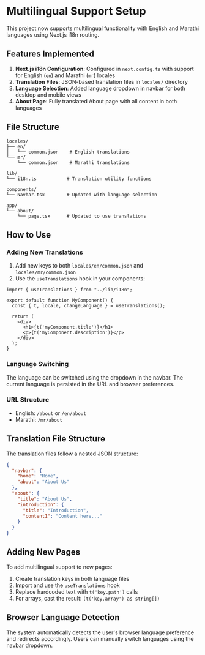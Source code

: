 # Multilingual Support Setup

This project now supports multilingual functionality with English and Marathi languages using Next.js i18n routing.

## Features Implemented

1. **Next.js i18n Configuration**: Configured in `next.config.ts` with support for English (`en`) and Marathi (`mr`) locales
2. **Translation Files**: JSON-based translation files in `locales/` directory
3. **Language Selection**: Added language dropdown in navbar for both desktop and mobile views
4. **About Page**: Fully translated About page with all content in both languages

## File Structure

```
locales/
├── en/
│   └── common.json    # English translations
└── mr/
    └── common.json    # Marathi translations

lib/
└── i18n.ts           # Translation utility functions

components/
└── Navbar.tsx        # Updated with language selection

app/
└── about/
    └── page.tsx      # Updated to use translations
```

## How to Use

### Adding New Translations

1. Add new keys to both `locales/en/common.json` and `locales/mr/common.json`
2. Use the `useTranslations` hook in your components:

```tsx
import { useTranslations } from "../lib/i18n";

export default function MyComponent() {
  const { t, locale, changeLanguage } = useTranslations();
  
  return (
    <div>
      <h1>{t('myComponent.title')}</h1>
      <p>{t('myComponent.description')}</p>
    </div>
  );
}
```

### Language Switching

The language can be switched using the dropdown in the navbar. The current language is persisted in the URL and browser preferences.

### URL Structure

- English: `/about` or `/en/about`
- Marathi: `/mr/about`

## Translation File Structure

The translation files follow a nested JSON structure:

```json
{
  "navbar": {
    "home": "Home",
    "about": "About Us"
  },
  "about": {
    "title": "About Us",
    "introduction": {
      "title": "Introduction",
      "content1": "Content here..."
    }
  }
}
```

## Adding New Pages

To add multilingual support to new pages:

1. Create translation keys in both language files
2. Import and use the `useTranslations` hook
3. Replace hardcoded text with `t('key.path')` calls
4. For arrays, cast the result: `(t('key.array') as string[])`

## Browser Language Detection

The system automatically detects the user's browser language preference and redirects accordingly. Users can manually switch languages using the navbar dropdown.










